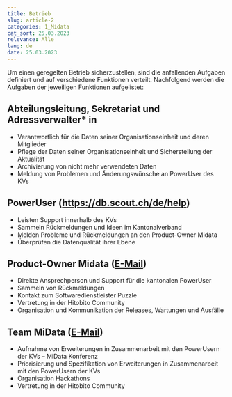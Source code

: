 ```yaml
---
title: Betrieb
slug: article-2
categories: 1_Midata
cat_sort: 25.03.2023
relevance: Alle
lang: de
date: 25.03.2023
---
```


Um einen geregelten Betrieb sicherzustellen, sind die anfallenden Aufgaben definiert und auf verschiedene Funktionen verteilt. Nachfolgend werden die Aufgaben der jeweiligen Funktionen aufgelistet:

## Abteilungsleitung, Sekretariat und Adressverwalter* in
* Verantwortlich für die Daten seiner Organisationseinheit und deren Mitglieder  
* Pflege der Daten seiner Organisationseinheit und Sicherstellung der Aktualität  
* Archivierung von nicht mehr verwendeten Daten 
* Meldung von Problemen und Änderungswünsche an PowerUser des KVs  

## PowerUser (https://db.scout.ch/de/help)
* Leisten Support innerhalb des KVs 
* Sammeln Rückmeldungen und Ideen im Kantonalverband 
* Melden Probleme und Rückmeldungen an den Product-Owner Midata
* Überprüfen die Datenqualität ihrer Ebene

## Product-Owner Midata ([E-Mail](mailto:midata@pbs.ch))

* Direkte Ansprechperson und Support für die kantonalen PowerUser  
* Sammeln von Rückmeldungen  
* Kontakt zum Softwaredienstleister Puzzle  
* Vertretung in der Hitobito Community 
* Organisation und Kommunikation der Releases, Wartungen und Ausfälle

## Team MiData ([E-Mail](mailto:midata@pbs.ch))

* Aufnahme von Erweiterungen in Zusammenarbeit mit den PowerUsern der KVs – MiData Konferenz
*	Priorisierung und Spezifikation von Erweiterungen in Zusammenarbeit mit den PowerUsern der KVs
*	Organisation Hackathons 
*	Vertretung in der Hitobito Community 
